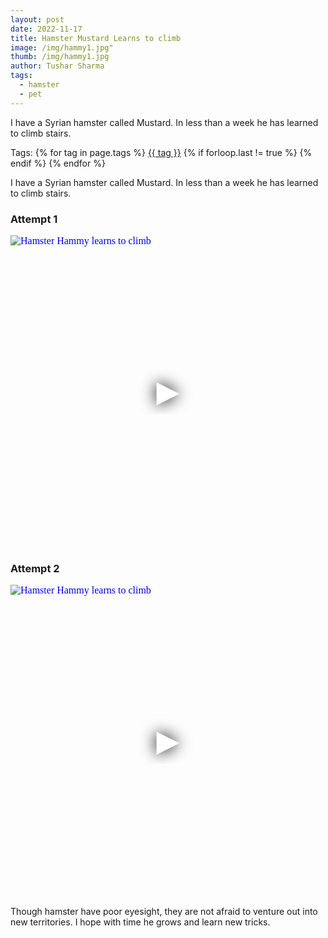 ```yaml
---
layout: post
date: 2022-11-17
title: Hamster Mustard Learns to climb
image: /img/hammy1.jpg"
thumb: /img/hammy1.jpg
author: Tushar Sharma
tags:
  - hamster
  - pet
---
```


I have a Syrian hamster called Mustard. In less than a week he has learned to climb stairs.<!-- truncate_here -->
<p>Tags: {% for tag in page.tags %} <a class="mytag" href="/tag/{{ tag }}" title="View posts tagged with &quot;{{ tag }}&quot;">{{ tag }}</a>  {% if forloop.last != true %} {% endif %} {% endfor %} </p>

I have a Syrian hamster called Mustard. In less than a week he has learned to climb stairs. 

### Attempt 1

<iframe
  style="position: relative;  width: 100%;" 
   height="500"
  src="https://www.youtube.com/embed/2WhUFy7v8KU&autoplay=1"
  srcdoc="<style>*{padding:0;margin:0;overflow:hidden}html,body{height:100%}img,span{position:absolute;width:100%;top:0;bottom:0;margin:auto}span{height:1.5em;text-align:center;font:48px/1.5 sans-serif;color:white;text-shadow:0 0 0.5em black}</style><a href=https://www.youtube.com/embed/2WhUFy7v8KU?autoplay=1><img src=https://img.youtube.com/vi/2WhUFy7v8KU/hqdefault.jpg alt='Hamster Hammy learns to climb'><span>▶</span></a>"
  frameborder="0"
  allow="accelerometer; autoplay; encrypted-media; gyroscope; picture-in-picture"
  allowfullscreen
  title="Russian President Putin announces military operation in Ukraine"
></iframe><br>

### Attempt 2

<iframe
  style="position: relative;  width: 100%;" 
   height="500"
  src="https://www.youtube.com/embed/E1-IY-2BYV4&autoplay=1"
  srcdoc="<style>*{padding:0;margin:0;overflow:hidden}html,body{height:100%}img,span{position:absolute;width:100%;top:0;bottom:0;margin:auto}span{height:1.5em;text-align:center;font:48px/1.5 sans-serif;color:white;text-shadow:0 0 0.5em black}</style><a href=https://www.youtube.com/embed/E1-IY-2BYV4?autoplay=1><img src=https://img.youtube.com/vi/E1-IY-2BYV4/hqdefault.jpg alt='Hamster Hammy learns to climb'><span>▶</span></a>"
  frameborder="0"
  allow="accelerometer; autoplay; encrypted-media; gyroscope; picture-in-picture"
  allowfullscreen
  title="Russian President Putin announces military operation in Ukraine"
></iframe><br>

Though hamster have poor eyesight, they are not afraid to venture out into new territories. I hope with time he grows and learn new tricks.